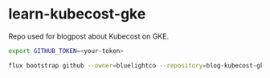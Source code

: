 # learn-kubecost-gke

Repo used for blogpost about Kubecost on GKE.


```bash
export GITHUB_TOKEN=<your-token>

flux bootstrap github --owner=bluelightco --repository=blog-kubecost-gke --branch=main --token-auth --path=/flux --personal=false
```
